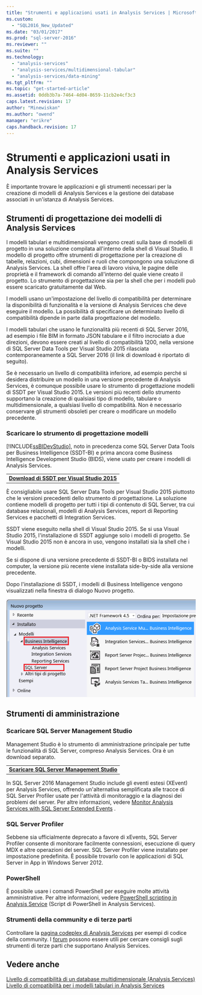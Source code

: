 ```yaml
---
title: "Strumenti e applicazioni usati in Analysis Services | Microsoft Docs"
ms.custom: 
  - "SQL2016_New_Updated"
ms.date: "03/01/2017"
ms.prod: "sql-server-2016"
ms.reviewer: ""
ms.suite: ""
ms.technology: 
  - "analysis-services"
  - "analysis-services/multidimensional-tabular"
  - "analysis-services/data-mining"
ms.tgt_pltfrm: ""
ms.topic: "get-started-article"
ms.assetid: 0ddb3b7a-7464-4d04-8659-11cb2e4cf3c3
caps.latest.revision: 17
author: "Minewiskan"
ms.author: "owend"
manager: "erikre"
caps.handback.revision: 17
---
```

# Strumenti e applicazioni usati in Analysis Services
  È importante trovare le applicazioni e gli strumenti necessari per la creazione di modelli di Analysis Services e la gestione dei database associati in un'istanza di Analysis Services.  
  
## Strumenti di progettazione dei modelli di Analysis Services  
 I modelli tabulari e multidimensionali vengono creati sulla base di modelli di progetto in una soluzione compilata all'interno della shell di Visual Studio. Il modello di progetto offre strumenti di progettazione per la creazione di tabelle, relazioni, cubi, dimensioni e ruoli che compongono una soluzione di Analysis Services. La shell offre l'area di lavoro visiva, le pagine delle proprietà e il framework di comando all'interno del quale viene creato il progetto. Lo strumento di progettazione sia per la shell che per i modelli può essere scaricato gratuitamente dal Web.  
  
 I modelli usano un'impostazione del livello di compatibilità per determinare la disponibilità di funzionalità e la versione di Analysis Services che deve eseguire il modello.  La possibilità di specificare un determinato livello di compatibilità dipende in parte dalla progettazione del modello.  
  
 I modelli tabulari che usano le funzionalità più recenti di SQL Server 2016, ad esempio i file BIM in formato JSON tabulare e il filtro incrociato a due direzioni, devono essere creati al livello di compatibilità 1200, nella versione di SQL Server Data Tools per Visual Studio 2015 rilasciata contemporaneamente a SQL Server 2016 (il link di download è riportato di seguito).  
  
 Se è necessario un livello di compatibilità inferiore, ad esempio perché si desidera distribuire un modello in una versione precedente di Analysis Services, è comunque possibile usare lo strumento di progettazione modelli di SSDT per Visual Studio 2015. Le versioni più recenti dello strumento supportano la creazione di qualsiasi tipo di modello, tabulare o multidimensionale, a qualsiasi livello di compatibilità. Non è necessario conservare gli strumenti obsoleti per creare o modificare un modello precedente.  
  
### Scaricare lo strumento di progettazione modelli  
 [!INCLUDE[ssBIDevStudio](../includes/ssbidevstudio-md.md)], noto in precedenza come SQL Server Data Tools per Business Intelligence (SSDT-BI) e prima ancora come Business Intelligence Development Studio (BIDS), viene usato per creare i modelli di Analysis Services.  
  
||  
|-|  
|**[Download di SSDT per Visual Studio 2015](https://msdn.microsoft.com/mt429383)**|  
  
 È consigliabile usare SQL Server Data Tools per Visual Studio 2015 piuttosto che le versioni precedenti dello strumento di progettazione. La soluzione contiene modelli di progetto per tutti i tipi di contenuto di SQL Server, tra cui database relazionali, modelli di Analysis Services, report di Reporting Services e pacchetti di Integration Services.  
  
 SSDT viene eseguito nella shell di Visual Studio 2015. Se si usa Visual Studio 2015, l'installazione di SSDT aggiunge solo i modelli di progetto. Se Visual Studio 2015 non è ancora in uso, vengono installati sia la shell che i modelli.  
  
 Se si dispone di una versione precedente di SSDT-BI o BIDS installata nel computer, la versione più recente viene installata side-by-side alla versione precedente.  
  
 Dopo l'installazione di SSDT, i modelli di Business Intelligence vengono visualizzati nella finestra di dialogo Nuovo progetto.  
  
 ![Nuovi modelli di progetto in SSDT](../analysis-services/media/ssdt-biprojects.png "Nuovi modelli di progetto in SSDT")  
  
## Strumenti di amministrazione  
  
### Scaricare SQL Server Management Studio  
 Management Studio è lo strumento di amministrazione principale per tutte le funzionalità di SQL Server, compreso Analysis Services. Ora è un download separato.  
  
||  
|-|  
|**[Scaricare SQL Server Management Studio](https://msdn.microsoft.com/library/mt238290.aspx)**|  
  
 In SQL Server 2016 Management Studio include gli eventi estesi (XEvent) per Analysis Services, offrendo un'alternativa semplificata alle tracce di SQL Server Profiler usate per l'attività di monitoraggio e la diagnosi dei problemi del server. Per altre informazioni, vedere [Monitor Analysis Services with SQL Server Extended Events](../analysis-services/instances/monitor-analysis-services-with-sql-server-extended-events.md) .  
  
### SQL Server Profiler  
 Sebbene sia ufficialmente deprecato a favore di xEvents, SQL Server Profiler consente di monitorare facilmente connessioni, esecuzione di query MDX e altre operazioni del server. SQL Server Profiler viene installato per impostazione predefinita. È possibile trovarlo con le applicazioni di SQL Server in App in Windows Server 2012.  
  
### PowerShell  
 È possibile usare i comandi PowerShell per eseguire molte attività amministrative. Per altre informazioni, vedere [PowerShell scripting in Analysis Service](../analysis-services/instances/powershell-scripting-in-analysis-services.md) (Script di PowerShell in Analysis Services).  
  
### Strumenti della community e di terze parti  
 Controllare la [pagina codeplex di Analysis Services](http://sqlsrvanalysissrvcs.codeplex.com/) per esempi di codice della community. I [forum](http://social.msdn.microsoft.com/Forums/sqlserver/home?forum=sqlanalysisservices) possono essere utili per cercare consigli sugli strumenti di terze parti che supportano Analysis Services.  
  
## Vedere anche  
 [Livello di compatibilità di un database multidimensionale &#40;Analysis Services&#41;](../analysis-services/multidimensional-models/compatibility-level-of-a-multidimensional-database-analysis-services.md)   
 [Livello di compatibilità per i modelli tabulari in Analysis Services](../analysis-services/tabular-models/compatibility-level-for-tabular-models-in-analysis-services.md)  
  
  